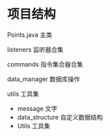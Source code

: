 # 项目结构

Points.java 主类

listeners 监听器合集

commands 指令集合器合集

data_manager 数据库操作

utils 工具集
- message 文字
- data_structure 自定义数据结构
- Utils 工具集